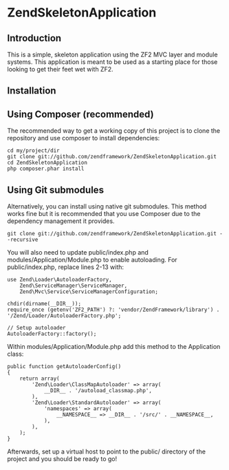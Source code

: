 ZendSkeletonApplication
=======================

Introduction
------------
This is a simple, skeleton application using the ZF2 MVC layer and module
systems. This application is meant to be used as a starting place for those
looking to get their feet wet with ZF2.


Installation
------------

Using Composer (recommended)
----------------------------
The recommended way to get a working copy of this project is to clone the repository
and use composer to install dependencies:

    cd my/project/dir
    git clone git://github.com/zendframework/ZendSkeletonApplication.git
    cd ZendSkeletonApplication
    php composer.phar install

Using Git submodules
--------------------
Alternatively, you can install using native git submodules. This method works fine but it is
recommended that you use Composer due to the dependency management it provides.

    git clone git://github.com/zendframework/ZendSkeletonApplication.git --recursive

You will also need to update public/index.php and modules/Application/Module.php to enable autoloading.
For public/index.php, replace lines 2-13 with:

    use Zend\Loader\AutoloaderFactory,
        Zend\ServiceManager\ServiceManager,
        Zend\Mvc\Service\ServiceManagerConfiguration;

    chdir(dirname(__DIR__));
    require_once (getenv('ZF2_PATH') ?: 'vendor/ZendFramework/library') . '/Zend/Loader/AutoloaderFactory.php';

    // Setup autoloader
    AutoloaderFactory::factory();

Within modules/Application/Module.php add this method to the Application class:

    public function getAutoloaderConfig()
    {
        return array(
            'Zend\Loader\ClassMapAutoloader' => array(
                __DIR__ . '/autoload_classmap.php',
            ),
            'Zend\Loader\StandardAutoloader' => array(
                'namespaces' => array(
                    __NAMESPACE__ => __DIR__ . '/src/' . __NAMESPACE__,
                ),
            ),
        );
    }

Afterwards, set up a virtual host to point to the public/ directory of the
project and you should be ready to go!